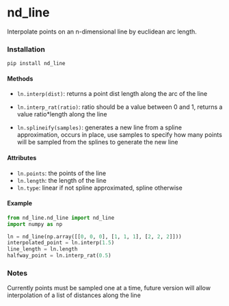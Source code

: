 # nd_line

Interpolate points on an n-dimensional line by euclidean arc length.

### Installation

`pip install nd_line`

#### Methods

- `ln.interp(dist)`: returns a point dist length along the arc of the line

- `ln.interp_rat(ratio)`: ratio should be a value between 0 and 1, returns a value ratio*length along the line

- `ln.splineify(samples)`: generates a new line from a spline approximation, occurs in place, use samples to specify how many points will be sampled from the splines to generate the new line

#### Attributes

- `ln.points`: the points of the line
- `ln.length`: the length of the line
- `ln.type`: linear if not spline approximated, spline otherwise

#### Example

```python
from nd_line.nd_line import nd_line
import numpy as np

ln = nd_line(np.array([[0, 0, 0], [1, 1, 1], [2, 2, 2]]))
interpolated_point = ln.interp(1.5)
line_length = ln.length
halfway_point = ln.interp_rat(0.5)
```

### Notes

Currently points must be sampled one at a time, future version will allow interpolation of a list of distances along the line
